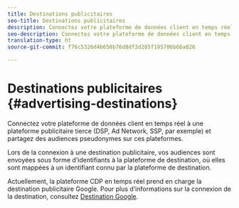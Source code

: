 ```yaml
---
title: Destinations publicitaires
seo-title: Destinations publicitaires
description: Connectez votre plateforme de données client en temps réel à une plateforme publicitaire tierce (DSP, Ad Network, SSP, par exemple) et partagez des audiences pseudonymes sur ces plateformes.
seo-description: Connectez votre plateforme de données client en temps réel à une plateforme publicitaire tierce (DSP, Ad Network, SSP, par exemple) et partagez des audiences pseudonymes sur ces plateformes.
translation-type: ht
source-git-commit: f76c5326d4b658b76d8df3d285f185706b66a826

---
```



# Destinations publicitaires {#advertising-destinations}

Connectez votre plateforme de données client en temps réel à une plateforme publicitaire tierce (DSP, Ad Network, SSP, par exemple) et partagez des audiences pseudonymes sur ces plateformes.

Lors de la connexion à une destination publicitaire, vos audiences sont envoyées sous forme d’identifiants à la plateforme de destination, où elles sont mappées à un identifiant connu par la plateforme de destination.

Actuellement, la plateforme CDP en temps réel prend en charge la destination publicitaire Google. Pour plus d’informations sur la connexion de la destination, consultez [Destination Google](/help/rtcdp/destinations/google-destination.md).